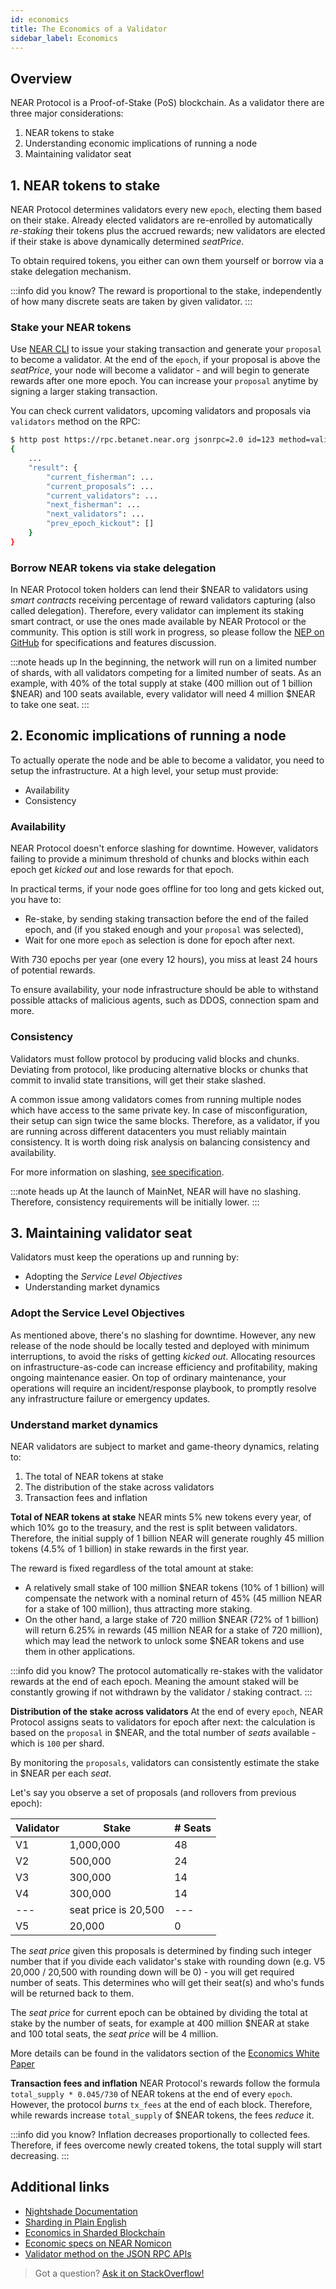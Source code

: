 ```yaml
---
id: economics
title: The Economics of a Validator
sidebar_label: Economics
---
```


## Overview

NEAR Protocol is a Proof-of-Stake (PoS) blockchain. As a validator there are three major considerations:

1. NEAR tokens to stake
2. Understanding economic implications of running a node
3. Maintaining validator seat

## 1. NEAR tokens to stake

NEAR Protocol determines validators every new `epoch`, electing them based on their stake. Already elected validators are re-enrolled by automatically _re-staking_ their tokens plus the accrued rewards; new validators are elected if their stake is above dynamically determined _seatPrice_.

To obtain required tokens, you either can own them yourself or borrow via a stake delegation mechanism.

:::info did you know?
The reward is proportional to the stake, independently of how many discrete seats are taken by given validator.
:::

### Stake your NEAR tokens

Use [NEAR CLI](https://docs.near.org/docs/tools/near-cli) to issue your staking transaction and generate your `proposal` to become a validator. At the end of the `epoch`, if your proposal is above the _seatPrice_, your node will become a validator - and will begin to generate rewards after one more epoch. You can increase your `proposal` anytime by signing a larger staking transaction.

You can check current validators, upcoming validators and proposals via `validators` method on the RPC:

```bash
$ http post https://rpc.betanet.near.org jsonrpc=2.0 id=123 method=validators params:='[null]'
{
    ...
    "result": {
        "current_fisherman": ...
        "current_proposals": ...
        "current_validators": ...
        "next_fisherman": ...
        "next_validators": ...
        "prev_epoch_kickout": []
    }
}
```

### Borrow NEAR tokens via stake delegation

In NEAR Protocol token holders can lend their $NEAR to validators using _smart contracts_ receiving percentage of reward validators capturing (also called delegation). Therefore, every validator can implement its staking smart contract, or use the ones made available by NEAR Protocol or the community.
This option is still work in progress, so please follow the [NEP on GitHub](https://github.com/nearprotocol/NEPs/pull/27) for specifications and features discussion.

:::note heads up
In the beginning, the network will run on a limited number of shards, with all validators competing for a limited number of seats. As an example, with 40% of the total supply at stake (400 million out of 1 billion $NEAR) and 100 seats available, every validator will need 4 million $NEAR to take one seat.
:::

## 2. Economic implications of running a node

To actually operate the node and be able to become a validator, you need to setup the infrastructure.
At a high level, your setup must provide:

- Availability
- Consistency

### Availability

NEAR Protocol doesn't enforce slashing for downtime. However, validators failing to provide a minimum threshold of chunks and blocks within each epoch get _kicked out_ and lose rewards for that epoch.

In practical terms, if your node goes offline for too long and gets kicked out, you have to:

- Re-stake, by sending staking transaction before the end of the failed epoch, and (if you staked enough and your `proposal` was selected),
- Wait for one more `epoch` as selection is done for epoch after next.

With 730 epochs per year (one every 12 hours), you miss at least 24 hours of potential rewards.

To ensure availability, your node infrastructure should be able to withstand possible attacks of malicious agents, such as DDOS, connection spam and more.

### Consistency

Validators must follow protocol by producing valid blocks and chunks. Deviating from protocol, like producing alternative blocks or chunks that commit to invalid state transitions, will get their stake slashed.

A common issue among validators comes from running multiple nodes which have access to the same private key. In case of misconfiguration, their setup can sign twice the same blocks. Therefore, as a validator, if you are running across different datacenters you must reliably maintain consistency. It is worth doing risk analysis on balancing consistency and availability.

For more information on slashing, [see specification](https://nomicon.io/Economics/#slashing).

:::note heads up
At the launch of MainNet, NEAR will have no slashing. Therefore, consistency requirements will be initially lower.
:::

## 3. Maintaining validator seat

Validators must keep the operations up and running by:

- Adopting the _Service Level Objectives_
- Understanding market dynamics

### Adopt the Service Level Objectives

As mentioned above, there's no slashing for downtime. However, any new release of the node should be locally tested and deployed with minimum interruptions, to avoid the risks of getting _kicked out_. Allocating resources on infrastructure-as-code can increase efficiency and profitability, making ongoing maintenance easier.
On top of ordinary maintenance, your operations will require an incident/response playbook, to promptly resolve any infrastructure failure or emergency updates.

### Understand market dynamics

NEAR validators are subject to market and game-theory dynamics, relating to:

1. The total of NEAR tokens at stake
2. The distribution of the stake across validators
3. Transaction fees and inflation

**Total of NEAR tokens at stake**
NEAR mints 5% new tokens every year, of which 10% go to the treasury, and the rest is split between validators. Therefore, the initial supply of 1 billion NEAR will generate roughly 45 million tokens (4.5% of 1 billion) in stake rewards in the first year.

The reward is fixed regardless of the total amount at stake:

- A relatively small stake of 100 million $NEAR tokens (10% of 1 billion) will compensate the network with a nominal return of 45% (45 million NEAR for a stake of 100 million), thus attracting more staking.
- On the other hand, a large stake of 720 million $NEAR (72% of 1 billion) will return 6.25% in rewards (45 million NEAR for a stake of 720 million), which may lead the network to unlock some $NEAR tokens and use them in other applications.

:::info did you know?
The protocol automatically re-stakes with the validator rewards at the end of each epoch. Meaning the amount staked will be constantly growing if not withdrawn by the validator / staking contract.
:::

**Distribution of the stake across validators**
At the end of every `epoch`, NEAR Protocol assigns seats to validators for epoch after next: the calculation is based on the `proposal` in $NEAR, and the total number of _seats_ available - which is `100` per shard.

By monitoring the `proposals`, validators can consistently estimate the stake in $NEAR per each _seat_.

Let's say you observe a set of proposals (and rollovers from previous epoch):

| Validator | Stake                | # Seats |
| --------- | -------------------- | ------- |
| V1        | 1,000,000            | 48      |
| V2        | 500,000              | 24      |
| V3        | 300,000              | 14      |
| V4        | 300,000              | 14      |
| ---       | seat price is 20,500 | ---     |
| V5        | 20,000               | 0       |

The _seat price_ given this proposals is determined by finding such integer number that if you divide each validator's stake with rounding down (e.g. V5 20,000 / 20,500 with rounding down will be 0) - you will get required number of seats. This determines who will get their seat(s) and who's funds will be returned back to them.

The _seat price_ for current epoch can be obtained by dividing the total at stake by the number of seats, for example at 400 million $NEAR at stake and 100 total seats, the _seat price_ will be 4 million.

More details can be found in the validators section of the [Economics White Paper](https://near.org/papers/economics-in-sharded-blockchain/#validators)

**Transaction fees and inflation**
NEAR Protocol's rewards follow the formula `total_supply * 0.045/730` of NEAR tokens at the end of every `epoch`. However, the protocol _burns_ `tx_fees` at the end of each block. Therefore, while rewards increase `total_supply` of $NEAR tokens, the fees _reduce_ it.

:::info did you know?
Inflation decreases proportionally to collected fees. Therefore, if fees overcome newly created tokens, the total supply will start decreasing.
:::

## Additional links

- [Nightshade Documentation](https://near.org/downloads/Nightshade.pdf)
- [Sharding in Plain English](https://www.citusdata.com/blog/2018/01/10/sharding-in-plain-english/)
- [Economics in Sharded Blockchain](https://near.org/papers/economics-in-sharded-blockchain/#validators)
- [Economic specs on NEAR Nomicon](https://nomicon.io/Economics/)
- [Validator method on the JSON RPC APIs](https://docs.near.org/docs/api/rpc#general-validator-status)

> Got a question?
> <a href="https://stackoverflow.com/questions/tagged/nearprotocol">
> <h8>Ask it on StackOverflow!</h8>
> </a>

